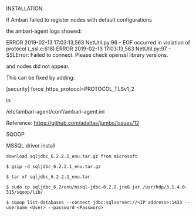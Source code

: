 INSTALLATION 

  If Ambari falied to register nodes with default configurations

  the ambari-agent logs showed:

  ERROR 2019-02-13 17:03:13,563 NetUtil.py:96 - EOF occurred in violation of protocol (_ssl.c:618)
  ERROR 2019-02-13 17:03:13,563 NetUtil.py:97 - SSLError: Failed to connect. Please check openssl library versions.

  and nodes did not appear.

  This can be fixed by adding:

  [security]
  force_https_protocol=PROTOCOL_TLSv1_2

  in

  /etc/ambari-agent/conf/ambari-agent.ini


  Reference: https://github.com/adaltas/jumbo/issues/12

SQOOP

  MSSQL driver install
  
    download sqljdbc_6.2.2.1_enu.tar.gz from microsoft
    
    $ gzip -d sqljdbc_6.2.2.1_enu.tar.gz
    
    $ tar xf sqljdbc_6.2.2.1_enu.tar
    
    $ sudo cp sqljdbc_6.2/enu/mssql-jdbc-6.2.2.jre8.jar /usr/hdp/3.1.4.0-315/sqoop/lib/
    
    $ sqoop list-databases --connect jdbc:sqlserver://<IP address>:1433 --username <User> --password <Password>
    
    

